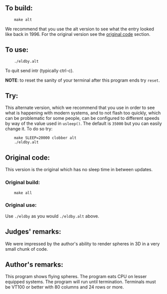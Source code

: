 ## To build:

``` <!---sh-->
    make alt
```

We recommend that you use the alt version to see what the entry looked like back
in 1996. For the original version see the [original code](#original-code)
section.


## To use:

``` <!---sh-->
    ./eldby.alt
```

To quit send intr (typically ctrl-c).

**NOTE**: to reset the sanity of your terminal after this program ends try `reset`.


## Try:

This alternate version, which we recommend that you use in order to see what is
happening with modern systems, and to not flash too quickly, which can be
problematic for some people, can be configured to different speeds by way of the
value used in `usleep()`. The default is `35000` but you can easily change
it. To do so try:

``` <!---sh-->
    make SLEEP=20000 clobber alt
    ./eldby.alt
```


## Original code:

This version is the original which has no sleep time in between updates.


### Original build:

``` <!---sh-->
    make all
```


### Original use:

Use `./eldby` as you would `./eldby.alt` above.


## Judges' remarks:

We were impressed by the author's ability to render spheres in 3D
in a very small chunk of code.


## Author's remarks:

This program shows flying spheres. The program eats CPU on lesser
equipped systems. The program will run until termination. Terminals
must be VT100 or better with 80 columns and 24 rows or more.


<!--

    Copyright © 1984-2024 by Landon Curt Noll. All Rights Reserved.

    You are free to share and adapt this file under the terms of this license:

        Creative Commons Attribution-ShareAlike 4.0 International (CC BY-SA 4.0)

    For more information, see:

        https://creativecommons.org/licenses/by-sa/4.0/

-->
